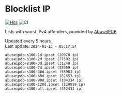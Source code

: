 # Blocklist IP

[![Hits](https://hits.seeyoufarm.com/api/count/incr/badge.svg?url=https%3A%2F%2Fgithub.com%2Fborestad%2Fblocklist-ip%2F&count_bg=%2379C83D&title_bg=%23555555&icon=&icon_color=%23E7E7E7&title=hits&edge_flat=false)](https://hits.seeyoufarm.com)  ![CI](https://img.shields.io/github/workflow/status/borestad/blocklist-ip/CI?style=flat-square)

Lists with worst IPv4 offenders, provided by [AbuseIPDB](https://www.abuseipdb.com/)

<!-- FOOTER-PLACEHOLDER -->
Updated every 5 hours<br>
Last update: `2024-01-13 - 05:17:54`
```
abuseipdb-s100-1d.ipset (20978 ip)
abuseipdb-s100-2d.ipset (27602 ip)
abuseipdb-s100-3d.ipset (31249 ip)
abuseipdb-s100-7d.ipset (38959 ip)
abuseipdb-s100-30d.ipset (58981 ip)
abuseipdb-s100-60d.ipset (82653 ip)
abuseipdb-s100-90d.ipset (104314 ip)
abuseipdb-s100-120d.ipset (129999 ip)
abuseipdb-s100-all.ipset (452412 ip)
```
